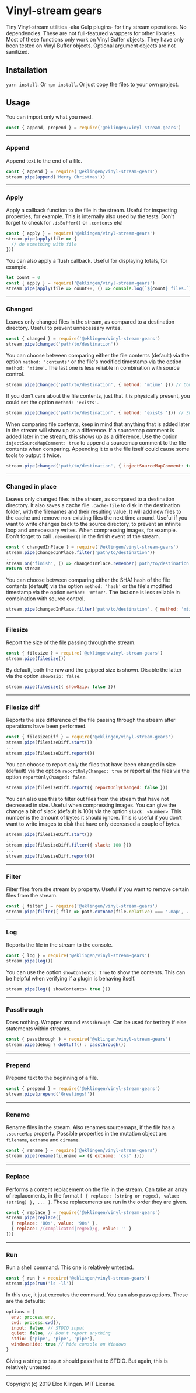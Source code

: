 
# Vinyl-stream gears

Tiny Vinyl-stream utilities -aka Gulp plugins- for tiny stream operations. No dependencies. These are not full-featured wrappers for other libraries. Most of these functions only work on Vinyl Buffer objects. They have only been tested on Vinyl Buffer objects. Optional argument objects are not sanitized.

## Installation

`yarn install`. Or `npm install`. Or just copy the files to your own project.

## Usage

You can import only what you need.

```javascript
const { append, prepend } = require('@eklingen/vinyl-stream-gears')
```

---

### Append

Append text to the end of a file.

```javascript
const { append } = require('@eklingen/vinyl-stream-gears')
stream.pipe(append('Merry Christmas'))
```

---

### Apply

Apply a callback function to the file in the stream. Useful for inspecting properties, for example. This is internally also used by the tests. Don't forget to check for `.isBuffer()` or `.contents` etc!

```javascript
const { apply } = require('@eklingen/vinyl-stream-gears')
stream.pipe(apply(file => {
  // do something with file
}))
```

You can also apply a flush callback. Useful for displaying totals, for example.

```javascript
let count = 0
const { apply } = require('@eklingen/vinyl-stream-gears')
stream.pipe(apply(file => count++, () => console.log(`${count} files.`)))
```

---

### Changed

Leaves only changed files in the stream, as compared to a destination directory. Useful to prevent unnecessary writes.

```javascript
const { changed } = require('@eklingen/vinyl-stream-gears')
stream.pipe(changed('path/to/destination'))
```

You can choose between comparing either the file contents (default) via the option `method: 'contents'` or the file's modified timestamp via the option `method: 'mtime'`. The last one is less reliable in combination with source control.

```javascript
stream.pipe(changed('path/to/destination', { method: 'mtime' })) // Compare via modified timestamp
```

If you don't care about the file contents, just that it is physically present, you could set the option `method: 'exists'`.

```javascript
stream.pipe(changed('path/to/destination', { method: 'exists '})) // Skips if a file with the same name already exists
```

When comparing file contents, keep in mind that anything that is added later in the stream will show up as a difference. If a sourcemap comment is added later in the stream, this shows up as a difference. Use the option `injectSourceMapComment: true` to append a sourcemap comment to the file contents when comparing. Appending it to a the file itself could cause some tools to output it twice.

```javascript
stream.pipe(changed('path/to/destination', { injectSourceMapComment: true })) // Pretends the source file has a sourcemap comment added for comparison
```

---

### Changed in place

Leaves only changed files in the stream, as compared to a destination directory. It also saves a cache file `.cache-file` to disk in the destination folder, with the filenames and their resulting value. It will add new files to the cache and remove non-existing files the next time around. Useful if you want to write changes back to the source directory, to prevent an infinite loop and unnecessary writes. When compressing images, for example. Don't forget to call `.remember()` in the finish event of the stream.

```javascript
const { changedInPlace } = require('@eklingen/vinyl-stream-gears')
stream.pipe(changedInPlace.filter('path/to/destination'))
...
stream.on('finish', () => changedInPlace.remember('path/to/destination')) // Save cache file
return stream
```

You can choose between comparing either the SHA1 hash of the file contents (default) via the option `method: 'hash'` or the file's modified timestamp via the option `method: 'mtime'`. The last one is less reliable in combination with source control.

```javascript
stream.pipe(changedInPlace.filter('path/to/destination', { method: 'mtime' })) // Compare via modified timestamp
```

---

### Filesize

Report the size of the file passing through the stream.

```javascript
const { filesize } = require('@eklingen/vinyl-stream-gears')
stream.pipe(filesize())
```

By default, both the raw and the gzipped size is shown. Disable the latter via the option `showGzip: false`.

```javascript
stream.pipe(filesize({ showGzip: false }))
```

---

### Filesize diff

Reports the size difference of the file passing through the stream after operations have been performed.

```javascript
const { filesizeDiff } = require('@eklingen/vinyl-stream-gears')
stream.pipe(filesizeDiff.start())
...
stream.pipe(filesizeDiff.report())
```

You can choose to report only the files that have been changed in size (default) via the option `reportOnlyChanged: true` or report all the files via the option `reportOnlyChanged: false`.

```javascript
stream.pipe(filesizeDiff.report({ reportOnlyChanged: false }))
```

You can also use this to filter out files from the stream that have not decreased in size. Useful when compressing images. You can give the change a bit of slack (default is 100) via the option `slack: <Number>`. This number is the amount of bytes it should ignore. This is useful if you don't want to write images to disk that have only decreased a couple of bytes.

```javascript
stream.pipe(filesizeDiff.start())
...
stream.pipe(filesizeDiff.filter({ slack: 100 }))
...
stream.pipe(filesizeDiff.report())
```

---

### Filter

Filter files from the stream by property. Useful if you want to remove certain files from the stream.

```javascript
const { filter } = require('@eklingen/vinyl-stream-gears')
stream.pipe(filter([ file => path.extname(file.relative) === '.map', ... ]))
```

---

### Log

Reports the file in the stream to the console.

```javascript
const { log } = require('@eklingen/vinyl-stream-gears')
stream.pipe(log())
```

You can use the option `showContents: true` to show the contents. This can be helpful when verifying if a plugin is behaving itself.

```javascript
stream.pipe(log({ showContents> true }))
```

---

### Passthrough

Does nothing. Wrapper around `PassThrough`. Can be used for tertiary if else statements within streams.

```javascript
const { passthrough } = require('@eklingen/vinyl-stream-gears')
stream.pipe(debug ? doStuff() : passthrough())
```

---

### Prepend

Prepend text to the beginning of a file.

```javascript
const { prepend } = require('@eklingen/vinyl-stream-gears')
stream.pipe(prepend('Greetings!'))
```

---

### Rename

Rename files in the stream. Also renames sourcemaps, if the file has a `.sourceMap` property. Possible properties in the mutation object are: `filename`, `extname` and `dirname`.

```javascript
const { rename } = require('@eklingen/vinyl-stream-gears')
stream.pipe(rename(filename => ({ extname: 'css' })))
```

---

### Replace

Performs a content replacement on the file in the stream. Can take an array of replacements, in the format `[ { replace: (string or regex), value: (string) }, ... ]`. These replacements are run in the order they are given.

```javascript
const { replace } = require('@eklingen/vinyl-stream-gears')
stream.pipe(replace([
  { replace: '80s', value: '90s' },
  { replace: /(complicated|regex)/g, value: '' }
]))
```

---

### Run

Run a shell command. This one is relatively untested.

```javascript
const { run } = require('@eklingen/vinyl-stream-gears')
stream.pipe(run('ls -ll'))
```

In this use, it just executes the command. You can also pass options. These are the defaults:

```javascript
options = {
  env: process.env,
  cwd: process.cwd(),
  input: false, // STDIO input
  quiet: false, // Don't report anything
  stdio: ['pipe', 'pipe', 'pipe'],
  windowsHide: true // hide console on Windows
}
```

Giving a string to `input` should pass that to STDIO. But again, this is relatively untested.

---

Copyright (c) 2019 Elco Klingen. MIT License.
